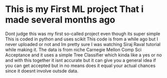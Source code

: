 # This is my First ML project That i made several months ago
Dont judge this was my first so-called project even though its super simple
This is coded in python and uses scikit
This code is from a while ago but I never uploaded or not and Im pretty sure I was watching Siraj Raval tutorial while making it.
The data is from niche Carnegie Mellon Comp Sci Acceptance and it uses a simple Tree Classifier which kinda like a yes or no and with this together it isnt
accurate but it can give you a general idea if you can get accepted but in no means does it equal your actual chances since it doesnt involve outsde data. 
